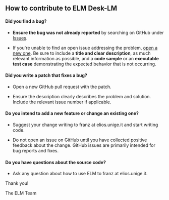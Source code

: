 ## How to contribute to ELM Desk-LM

#### **Did you find a bug?**

* **Ensure the bug was not already reported** by searching on GitHub under [Issues](https://github.com/Edge-Learning-Machine/Desk-LM/issues).

* If you're unable to find an open issue addressing the problem, [open a new one](https://github.com/Edge-Learning-Machine/Desk-LM/new). Be sure to include a **title and clear description**, as much relevant information as possible, and a **code sample** or an **executable test case** demonstrating the expected behavior that is not occurring.

#### **Did you write a patch that fixes a bug?**

* Open a new GitHub pull request with the patch.

* Ensure the description clearly describes the problem and solution. Include the relevant issue number if applicable.

#### **Do you intend to add a new feature or change an existing one?**

* Suggest your change writing to franz at elios.unige.it and start writing code.

* Do not open an issue on GitHub until you have collected positive feedback about the change. GitHub issues are primarily intended for bug reports and fixes.

#### **Do you have questions about the source code?**

* Ask any question about how to use ELM to franz at elios.unige.it.

Thank you!

The ELM Team

